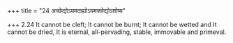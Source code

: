 +++
title = "24 अच्छेद्योऽयमदाह्योऽयमक्लेद्योऽशोष्य"

+++
2.24 It cannot be cleft; It cannot be burnt; It cannot be wetted and It
cannot be dried, It is eternal, all-pervading, stable, immovable and
primeval.
